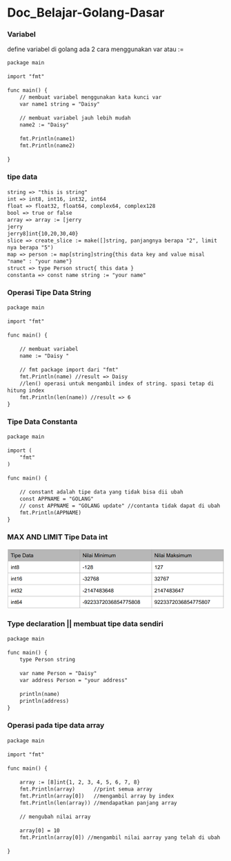 # Doc_Belajar-Golang-Dasar

### Variabel

define variabel di golang ada 2 cara menggunakan var atau :=

```
package main

import "fmt"

func main() {
	// membuat variabel menggunakan kata kunci var
	var name1 string = "Daisy"

	// membuat variabel jauh lebih mudah
	name2 := "Daisy"

	fmt.Println(name1)
	fmt.Println(name2)

}

```

### tipe data

```
string => "this is string"
int => int8, int16, int32, int64
float => float32, float64, complex64, complex128
bool => true or false
array => array := [jerry
jerry
jerry8]int{10,20,30,40}
slice => create_slice := make([]string, panjangnya berapa "2", limit nya berapa "5")
map => person := map[string]string{this data key and value misal "name" : "your name"}
struct => type Person struct{ this data }
constanta => const name string := "your name"

```
### Operasi Tipe Data String
```
package main

import "fmt"

func main() {

	// membuat variabel
	name := "Daisy "

	// fmt package import dari "fmt"
	fmt.Println(name) //result => Daisy
	//len() operasi untuk mengambil index of string. spasi tetap di hitung index
	fmt.Println(len(name)) //result => 6
}
```


###  Tipe Data Constanta
```
package main

import (
	"fmt"
)

func main() {

	// constant adalah tipe data yang tidak bisa dii ubah
	const APPNAME = "GOLANG"
	// const APPNAME = "GOLANG update" //contanta tidak dapat di ubah
	fmt.Println(APPNAME)
}

```
### MAX AND LIMIT Tipe Data int
![MIX & MAX INT](image.png)


###  Type declaration || membuat tipe data sendiri
```
package main

func main() {
	type Person string

	var name Person = "Daisy"
	var address Person = "your address"

	println(name)
	println(address)
}

```

###  Operasi pada tipe data array
```
package main

import "fmt"

func main() {

	array := [8]int{1, 2, 3, 4, 5, 6, 7, 8}
	fmt.Println(array)      //print semua array
	fmt.Println(array[0])   //mengambil array by index
	fmt.Println(len(array)) //mendapatkan panjang array

	// mengubah nilai array

	array[0] = 10
	fmt.Println(array[0]) //mengambil nilai aarray yang telah di ubah

}


```







